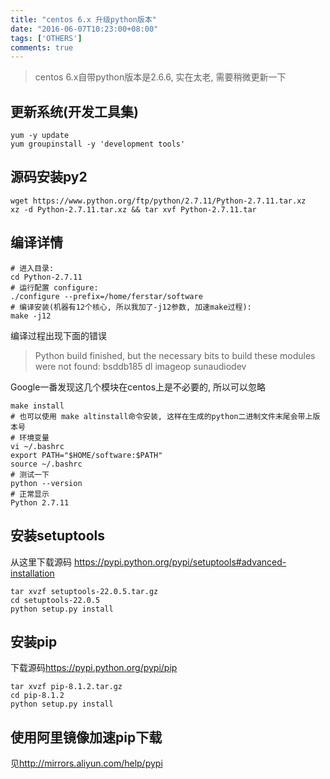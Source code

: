 ```yaml
---
title: "centos 6.x 升级python版本"
date: "2016-06-07T10:23:00+08:00"
tags: ['OTHERS']
comments: true
---
```



> centos 6.x自带python版本是2.6.6, 实在太老, 需要稍微更新一下
## 更新系统(开发工具集)
    yum -y update
    yum groupinstall -y 'development tools'
## 源码安装py2
    wget https://www.python.org/ftp/python/2.7.11/Python-2.7.11.tar.xz
    xz -d Python-2.7.11.tar.xz && tar xvf Python-2.7.11.tar
## 编译详情
    # 进入目录:
    cd Python-2.7.11
    # 运行配置 configure:
    ./configure --prefix=/home/ferstar/software
    # 编译安装(机器有12个核心, 所以我加了-j12参数, 加速make过程):
    make -j12
编译过程出现下面的错误
> Python build finished, but the necessary bits to build these modules were not found:
> bsddb185  dl  imageop  sunaudiodev

Google一番发现这几个模块在centos上是不必要的, 所以可以忽略

    make install
    # 也可以使用 make altinstall命令安装, 这样在生成的python二进制文件末尾会带上版本号
    # 环境变量
    vi ~/.bashrc
    export PATH="$HOME/software:$PATH"
    source ~/.bashrc
    # 测试一下
    python --version
    # 正常显示
    Python 2.7.11
    
## 安装setuptools

从这里下载源码
<https://pypi.python.org/pypi/setuptools#advanced-installation>

    tar xvzf setuptools-22.0.5.tar.gz
    cd setuptools-22.0.5
    python setup.py install
    
## 安装pip

下载源码<https://pypi.python.org/pypi/pip>

    tar xvzf pip-8.1.2.tar.gz
    cd pip-8.1.2
    python setup.py install
    
## 使用阿里镜像加速pip下载
见<http://mirrors.aliyun.com/help/pypi>
